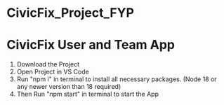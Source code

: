 # CivicFix_Project_FYP

# CivicFix User and Team App
1. Download the Project
2. Open Project in VS Code
3. Run "npm i" in terminal to install all necessary packages. (Node 18 or any newer version than 18 required)
4. Then Run "npm start" in terminal to start the App


